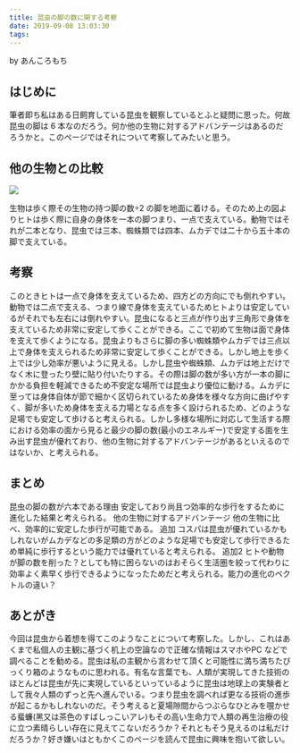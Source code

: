 ```yaml
---
title: 昆⾍の脚の数に関する考察
date: 2019-09-08 13:03:30
tags:
---
```


by あんころもち

## はじめに

筆者即ち私はある⽇飼育している昆⾍を観察しているとふと疑問に思った。何故昆⾍の脚は 6 本なのだろう。何か他の⽣物に対するアドバンテージはあるのだろうかと。このページではそれについて考察してみたいと思う。

## 他の⽣物との⽐較

![](https://9p0loq.bn.files.1drv.com/y4msEqYNntVBfS7dd6Sv9-arWs7SYvKq6THzhjcmMOLN_Lldka5MtGfC58UzUJZ3aTshuIsKM9UjEyUobbcWdgM_5q-9t9Xj-G6eb-8zDdhhGE6G9zcIFWuKvBQAS9EXlkETlDxVQFjqmUBFDlU8cErRy80X9YC1Hvz_Zsxp9y9XllCnkZl6Y_w2WL6FwLFpobA2Q8_my0wgINZzaEY1XS0jA?width=700&height=487&cropmode=none)

⽣物は歩く際その⽣物の持つ脚の数÷2 の脚を地⾯に着ける。そのため上の図よりヒトは歩く際に⾃⾝の⾝体を⼀本の脚つまり、⼀点で⽀えている。動物ではそれが⼆本となり、昆⾍では三本、蜘蛛類では四本、ムカデでは⼆⼗から五⼗本の脚で⽀えている。

## 考察

このときヒトは⼀点で⾝体を⽀えているため、四⽅どの⽅向にでも倒れやすい。動物では⼆点で⽀える、つまり線で⾝体を⽀えているためヒトよりは安定しているがそれでも左右には倒れやすい。昆⾍になると三点が作り出す三⾓形で⾝体を⽀えているため⾮常に安定して歩くことができる。ここで初めて⽣物は⾯で⾝体を⽀えて歩くようになる。昆⾍よりもさらに脚の多い蜘蛛類やムカデでは三点以上で⾝体を⽀えられるため⾮常に安定して歩くことができる。しかし地上を歩く上では少し効率が悪いように⾒える。しかし昆⾍や蜘蛛類、ムカデは地上だけでなく⽊に登ったり壁に貼り付いたりする。その際は脚の数が多い⽅が⼀本の脚にかかる負担を軽減できるため不安定な場所では昆⾍より優位に動ける。ムカデに⾄っては⾝体⾃体が節で細かく区切られているため⾝体を様々な⽅向に曲げやすく、脚が多いため⾝体を⽀える⼒場となる点を多く設けられるため、どのような⾜場でも安定して歩けると考えられる。しかし多様な場所に対応して⽣活する際における効率の⾯から⾒ると最少の脚の数(最⼩のエネルギー)で安定する⾯を⽣み出す昆⾍が優れており、他の⽣物に対するアドバンテージがあるといえるのではないか、と考えられる。

## まとめ

昆⾍の脚の数が六本である理由
安定しており尚且つ効率的な歩⾏をするために進化した結果と考えられる。
他の⽣物に対するアドバンテージ
他の⽣物に⽐べ、効率的に安定した歩⾏が可能である。
追加
コスパは昆⾍が優れているかもしれないがムカデなどの多⾜類の⽅がどのような⾜場でも安定して歩⾏できるため単純に歩⾏するという能⼒では優れていると考えられる。
追加2
ヒトや動物が脚の数を削った？としても特に困らないのはおそらく⽣活圏を絞って代わりに効率よく素早く歩⾏できるようになったためだと考えられる。能⼒の進化のベクトルの違い？

## あとがき

今回は昆⾍から着想を得てこのようなことについて考察した。しかし、これはあくまで私個⼈の主観に基づく机上の空論なので正確な情報はスマホやPC などで調べることを勧める。昆⾍は私の主観から⾔わせて頂くと可能性に満ち満ちたびっくり箱のようなものに思われる。有名な⾔葉でも、⼈類が実現してきた技術のほとんどは昆⾍が先に実現しているといっているように昆⾍は地球上の実験者として我々⼈類のずっと先へ進んでいる。つまり昆⾍を調べれば更なる技術の進歩が起こるかもしれないのだ。そう考えると夏場隙間からつぶらなひとみを覗かせる蜚蠊(⿊⼜は茶⾊のすばしっこいアレ)もその⾼い⽣命⼒で⼈類の再⽣治療の役に⽴つ素晴らしい存在に⾒えてこないだろうか？それともそう⾒えるのは私だけだろうか？好き嫌いはともかくこのページを読んで昆⾍に興味を抱いて欲しい。
